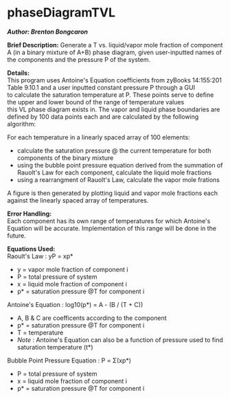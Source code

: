 # phaseDiagramTVL
***Author: Brenton Bongcaron***

**Brief Description:**
Generate a T vs. liquid/vapor mole fraction of component A (in a binary mixture of A+B) phase diagram, given user-inputted names of the components and the pressure P of the system.

**Details:**  
This program uses Antoine's Equation coefficients from zyBooks 14:155:201 Table 9.10.1 and a user inputted constant pressure P through a GUI   
to calculate the saturation temperature at P. These points serve to define the upper and lower bound of the range of temperature values  
this VL phase diagram exists in. The vapor and liquid phase boundaries are defined by 100 data points each and are calculated by the following algorithm:
  
For each temperature in a linearly spaced array of 100 elements:  
  - calculate the saturation pressure @ the current temperature for both components of the binary mixture  
  - using the bubble point pressure equation derived from the summation of Rauolt's Law for each component, calculate the liquid mole fractions    
  - using a rearrangment of Rauolt's Law, calculate the vapor mole frations  
      
  A figure is then generated by plotting liquid and vapor mole fractions each against the linearly spaced array of temperatures.  
    
**Error Handling:**  
Each component has its own range of temperatures for which Antoine's Equation will be accurate. Implementation of this range will be done in the future.  

**Equations Used:**  
Raoult's Law : yP = xp*  
  - y = vapor mole fraction of component i  
  - P = total pressure of system  
  - x = liquid mole fraction of component i  
  - p* = saturation pressure @T for component i  
  
Antoine's Equation : log10(p*) = A - (B / (T + C))  
  - A, B & C are coefficents according to the component  
  - p* = saturation pressure @T for component i  
  - T = temperature  
  - *Note* : Antoine's Equation can also be a function of pressure used to find saturation temperature (t*)  
  
Bubble Point Pressure Equation : P = Σ(xp*)  
  - P = total pressure of system
  - x = liquid mole fraction of component i
  - p* = saturation pressure @T for component i
  
